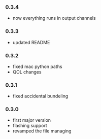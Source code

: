 ### 0.3.4
- now everything runs in output channels

### 0.3.3
- updated README

### 0.3.2
- fixed mac python paths
- QOL changes


### 0.3.1
- fixed accidental bundeling


### 0.3.0
- first major version
- flashing support
- revamped the file managing
